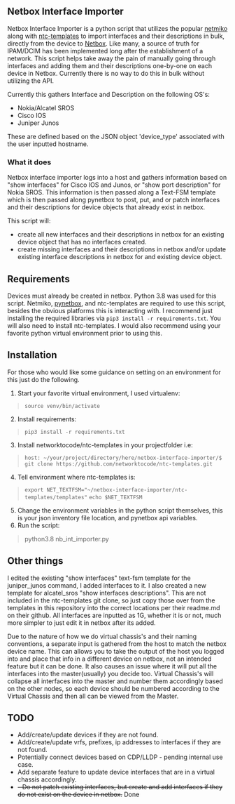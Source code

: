 ## Netbox Interface Importer
Netbox Interface Importer is a python script that utilizes the popular [netmiko](https://github.com/ktbyers/netmiko) along with [ntc-templates](https://github.com/networktocode/ntc-templates) to import interfaces and their descriptions in bulk, directly from the device to [Netbox](https://github.com/netbox-community/netbox). Like many, a source of truth for IPAM/DCIM has been implemented long after the establishment of a network. This script helps take away the pain of manually going through interfaces and adding them and their descriptions one-by-one on each device in Netbox. Currently there is no way to do this in bulk without utilizing the API. 

Currently this gathers Interface and Description on the following OS's:

 - Nokia/Alcatel SROS
 - Cisco IOS
 - Juniper Junos


These are defined based on the JSON object 'device_type' associated with the user inputted hostname.

### What it does

Netbox interface importer logs into a host and gathers information based on "show interfaces" for Cisco IOS and Junos, or "show port description" for Nokia SROS. This information is then passed along a Text-FSM template which is then passed along pynetbox to post, put, and or patch interfaces and their descriptions for device objects that already exist in netbox. 

This script will:

 - create all new interfaces and their descriptions in netbox for an existing device object that has no interfaces created.
 - create missing interfaces and their descriptions in netbox and/or update existing interface descriptions in netbox for and existing device object.


## Requirements
Devices must already be created in netbox.
Python 3.8 was used for this script. Netmiko, [pynetbox](https://github.com/digitalocean/pynetbox), and ntc-templates are required to use this script, besides the obvious platforms this is interacting with. I recommend just installing the required libraries via `pip3 install -r requirements.txt`. You will also need to install ntc-templates.
I would also recommend using your favorite python virtual environment prior to using this.

## Installation

For those who would like some guidance on setting on an environment for this just do the following.

 1. Start your favorite virtual environment, I used virtualenv:
> `source venv/bin/activate`
 2. Install requirements:
> `pip3 install -r requirements.txt`
 3. Install networktocode/ntc-templates in your projectfolder i.e:
> `host: ~/your/project/directory/here/netbox-interface-importer/$ git clone https://github.com/networktocode/ntc-templates.git`
 4. Tell environment where ntc-templates is:
>`export NET_TEXTFSM="~/netbox-interface-importer/ntc-templates/templates"`
>`echo $NET_TEXTFSM`
 5. Change the environment variables in the python script themselves, this is your json inventory file location, and pynetbox api variables.
 6. Run the script:
> python3.8 nb_int_importer.py

## Other things
I edited the existing "show interfaces" text-fsm template for the juniper_junos command, I added interfaces to it. I also created a new template for alcatel_sros "show interfaces descriptions".  This are not included in the ntc-templates git clone, so just copy those over from the templates in this repository into the correct locations per their readme.md on their github. 
All interfaces are inputted as 1G, whether it is or not, much more simpler to just edit it in netbox after its added.

Due to the nature of how we do virtual chassis's and their naming conventions, a separate input is gathered from the host to match the netbox device name. This can allows you to take the output of the host you logged into and place that info in a different device on netbox, not an intended feature but it can be done.  It also causes an issue where it will put all the interfaces into the master(usually) you decide too. Virtual Chassis's will collapse all interfaces into the master and number them accordingly based on the other nodes, so each device should be numbered according to the Virtual Chassis and then all can be viewed from the Master. 


## TODO

 - Add/create/update devices if they are not found.
 - Add/create/update vrfs, prefixes, ip addresses to interfaces if they are not found.
 - Potentially connect devices based on CDP/LLDP - pending internal use case.
 - Add separate feature to update device interfaces that are in a virtual chassis accordingly.
 - ~~- Do not patch existing interfaces, but create and add interfaces if they do not exist on the device in netbox.~~ Done
